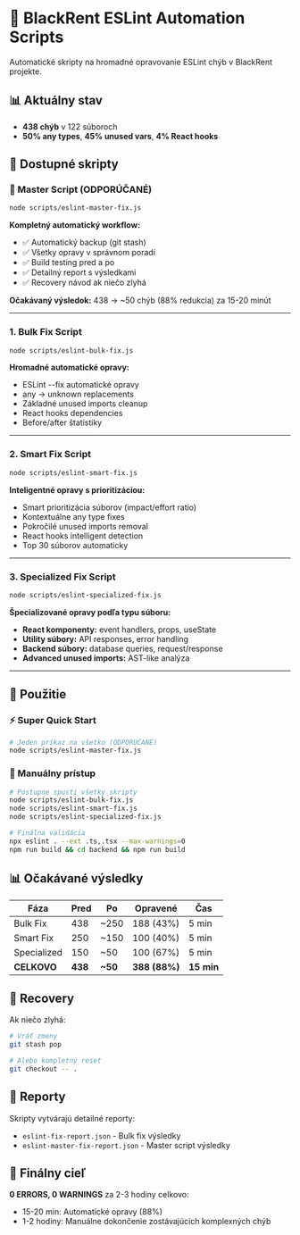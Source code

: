 # 🚀 BlackRent ESLint Automation Scripts

Automatické skripty na hromadné opravovanie ESLint chýb v BlackRent projekte.

## 📊 Aktuálny stav
- **438 chýb** v 122 súboroch
- **50% any types**, **45% unused vars**, **4% React hooks**

## 🤖 Dostupné skripty

### 🚀 Master Script (ODPORÚČANÉ)
```bash
node scripts/eslint-master-fix.js
```
**Kompletný automatický workflow:**
- ✅ Automatický backup (git stash)
- ✅ Všetky opravy v správnom poradí
- ✅ Build testing pred a po
- ✅ Detailný report s výsledkami
- ✅ Recovery návod ak niečo zlyhá

**Očakávaný výsledok:** 438 → ~50 chýb (88% redukcia) za 15-20 minút

---

### 1. Bulk Fix Script
```bash
node scripts/eslint-bulk-fix.js
```
**Hromadné automatické opravy:**
- ESLint --fix automatické opravy
- any → unknown replacements
- Základné unused imports cleanup
- React hooks dependencies
- Before/after štatistiky

---

### 2. Smart Fix Script  
```bash
node scripts/eslint-smart-fix.js
```
**Inteligentné opravy s prioritizáciou:**
- Smart prioritizácia súborov (impact/effort ratio)
- Kontextuálne any type fixes
- Pokročilé unused imports removal
- React hooks intelligent detection
- Top 30 súborov automaticky

---

### 3. Specialized Fix Script
```bash
node scripts/eslint-specialized-fix.js
```
**Špecializované opravy podľa typu súboru:**
- **React komponenty:** event handlers, props, useState
- **Utility súbory:** API responses, error handling
- **Backend súbory:** database queries, request/response
- **Advanced unused imports:** AST-like analýza

---

## 🎯 Použitie

### ⚡ Super Quick Start
```bash
# Jeden príkaz na všetko (ODPORÚČANÉ)
node scripts/eslint-master-fix.js
```

### 🔧 Manuálny prístup
```bash
# Postupne spusti všetky skripty
node scripts/eslint-bulk-fix.js
node scripts/eslint-smart-fix.js  
node scripts/eslint-specialized-fix.js

# Finálna validácia
npx eslint . --ext .ts,.tsx --max-warnings=0
npm run build && cd backend && npm run build
```

## 📊 Očakávané výsledky

| Fáza | Pred | Po | Opravené | Čas |
|------|------|----|---------|----|
| Bulk Fix | 438 | ~250 | 188 (43%) | 5 min |
| Smart Fix | 250 | ~150 | 100 (40%) | 5 min |
| Specialized | 150 | ~50 | 100 (67%) | 5 min |
| **CELKOVO** | **438** | **~50** | **388 (88%)** | **15 min** |

## 🔄 Recovery

Ak niečo zlyhá:
```bash
# Vráť zmeny
git stash pop

# Alebo kompletný reset  
git checkout -- .
```

## 📄 Reporty

Skripty vytvárajú detailné reporty:
- `eslint-fix-report.json` - Bulk fix výsledky
- `eslint-master-fix-report.json` - Master script výsledky

## 🎯 Finálny cieľ

**0 ERRORS, 0 WARNINGS** za 2-3 hodiny celkovo:
- 15-20 min: Automatické opravy (88%)
- 1-2 hodiny: Manuálne dokončenie zostávajúcich komplexných chýb

